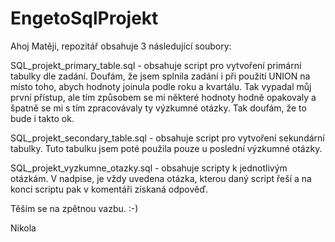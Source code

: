 # EngetoSqlProjekt
Ahoj Matěji,
repozitář obsahuje 3 následující soubory:

SQL_projekt_primary_table.sql - obsahuje script pro vytvoření primární tabulky dle zadání. Doufám, že jsem splnila zadání i při použití UNION na místo toho, abych hodnoty joinula podle roku a kvartálu. Tak vypadal můj první přístup, ale tím způsobem se mi některé hodnoty hodně opakovaly a špatně se mi s tím zpracovávaly ty výzkumné otázky. Tak doufám, že to bude i takto ok.

SQL_projekt_secondary_table.sql - obsahuje script pro vytvoření sekundární tabulky. Tuto tabulku jsem poté použila pouze u poslední výzkumné otázky.

SQL_projekt_vyzkumne_otazky.sql - obsahuje scripty k jednotlivým otázkám. V nadpise, je vždy uvedena otázka, kterou daný script řeší a na konci scriptu pak v komentáři získaná odpověď.

Těším se na zpětnou vazbu. :-)

Nikola
